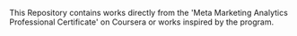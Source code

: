 This Repository contains works directly from the 'Meta Marketing Analytics Professional Certificate' on Coursera or works inspired by the program.
